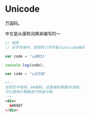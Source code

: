 # Unicode

万国码。

中文是从康熙词典来编写的～

```js
// 使用
// 在字符串中，使用转义字符输入unicode编码

var code = '\u0031'

console.log(code);

var code = '\u231B'
```



```html
<!-- 
在网页中使用，&#编码，这里编码需要10进制。
可以使用计算器进行快速计算。
-->
<div>
  &#8987
</div>
```


